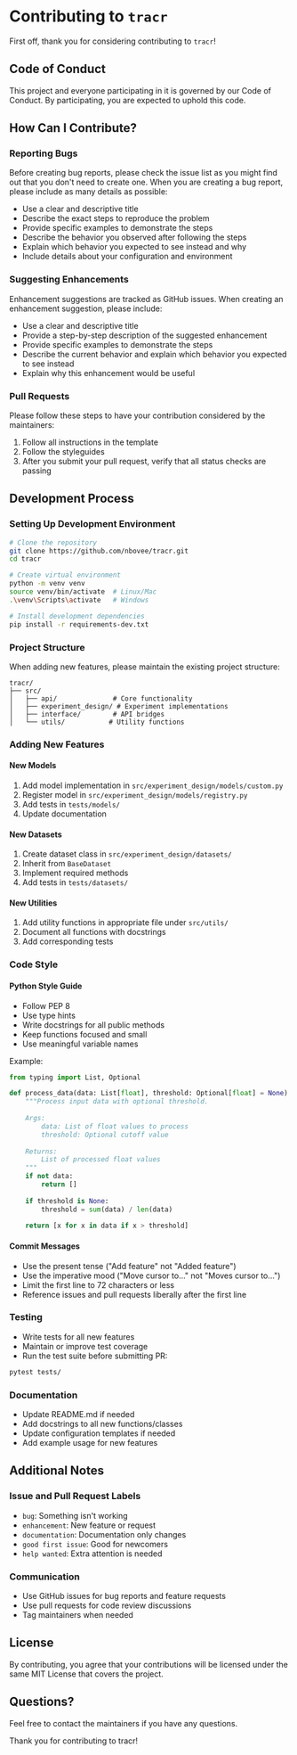 # Contributing to `tracr`

First off, thank you for considering contributing to `tracr`!

## Code of Conduct

This project and everyone participating in it is governed by our Code of Conduct. By participating, you are expected to uphold this code.

## How Can I Contribute?

### Reporting Bugs

Before creating bug reports, please check the issue list as you might find out that you don't need to create one. When you are creating a bug report, please include as many details as possible:

* Use a clear and descriptive title
* Describe the exact steps to reproduce the problem
* Provide specific examples to demonstrate the steps
* Describe the behavior you observed after following the steps
* Explain which behavior you expected to see instead and why
* Include details about your configuration and environment

### Suggesting Enhancements

Enhancement suggestions are tracked as GitHub issues. When creating an enhancement suggestion, please include:

* Use a clear and descriptive title
* Provide a step-by-step description of the suggested enhancement
* Provide specific examples to demonstrate the steps
* Describe the current behavior and explain which behavior you expected to see instead
* Explain why this enhancement would be useful

### Pull Requests

Please follow these steps to have your contribution considered by the maintainers:

1. Follow all instructions in the template
2. Follow the styleguides
3. After you submit your pull request, verify that all status checks are passing

## Development Process

### Setting Up Development Environment

```bash
# Clone the repository
git clone https://github.com/nbovee/tracr.git
cd tracr

# Create virtual environment
python -m venv venv
source venv/bin/activate  # Linux/Mac
.\venv\Scripts\activate   # Windows

# Install development dependencies
pip install -r requirements-dev.txt
```

### Project Structure

When adding new features, please maintain the existing project structure:

```
tracr/
├── src/
│   ├── api/              # Core functionality
│   ├── experiment_design/ # Experiment implementations
│   ├── interface/        # API bridges
│   └── utils/           # Utility functions
```

### Adding New Features

#### New Models
1. Add model implementation in `src/experiment_design/models/custom.py`
2. Register model in `src/experiment_design/models/registry.py`
3. Add tests in `tests/models/`
4. Update documentation

#### New Datasets
1. Create dataset class in `src/experiment_design/datasets/`
2. Inherit from `BaseDataset`
3. Implement required methods
4. Add tests in `tests/datasets/`

#### New Utilities
1. Add utility functions in appropriate file under `src/utils/`
2. Document all functions with docstrings
3. Add corresponding tests

### Code Style

#### Python Style Guide

* Follow PEP 8
* Use type hints
* Write docstrings for all public methods
* Keep functions focused and small
* Use meaningful variable names

Example:
```python
from typing import List, Optional

def process_data(data: List[float], threshold: Optional[float] = None) -> List[float]:
    """Process input data with optional threshold.
    
    Args:
        data: List of float values to process
        threshold: Optional cutoff value
        
    Returns:
        List of processed float values
    """
    if not data:
        return []
    
    if threshold is None:
        threshold = sum(data) / len(data)
        
    return [x for x in data if x > threshold]
```

#### Commit Messages

* Use the present tense ("Add feature" not "Added feature")
* Use the imperative mood ("Move cursor to..." not "Moves cursor to...")
* Limit the first line to 72 characters or less
* Reference issues and pull requests liberally after the first line

### Testing

* Write tests for all new features
* Maintain or improve test coverage
* Run the test suite before submitting PR:
```bash
pytest tests/
```

### Documentation

* Update README.md if needed
* Add docstrings to all new functions/classes
* Update configuration templates if needed
* Add example usage for new features

## Additional Notes

### Issue and Pull Request Labels

* `bug`: Something isn't working
* `enhancement`: New feature or request
* `documentation`: Documentation only changes
* `good first issue`: Good for newcomers
* `help wanted`: Extra attention is needed

### Communication

* Use GitHub issues for bug reports and feature requests
* Use pull requests for code review discussions
* Tag maintainers when needed

## License

By contributing, you agree that your contributions will be licensed under the same MIT License that covers the project.

## Questions?

Feel free to contact the maintainers if you have any questions.

Thank you for contributing to tracr!

